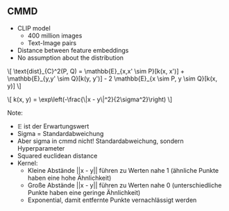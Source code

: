 ## CMMD

- CLIP model
  - 400 million images
  - Text-Image pairs
- Distance between feature embeddings
- No assumption about the distribution

<p class="equation">\[
\text{dist}_{C}^2(P, Q) = \mathbb{E}_{x,x' \sim P}[k(x, x')] + \mathbb{E}_{y,y' \sim Q}[k(y, y')] - 2 \mathbb{E}_{x \sim P, y \sim Q}[k(x, y)]
\]</p>
<p class="equation">\[
k(x, y) = \exp\left(-\frac{\|x - y\|^2}{2\sigma^2}\right)
\]</p>

Note:

- $\mathbb{E}$ ist der Erwartungswert
- Sigma = Standardabweichung
- Aber sigma in cmmd nicht! Standardabweichung, sondern Hyperparameter
- Squared euclidean distance
- Kernel:
  - Kleine Abstände ||x - y|| führen zu Werten nahe 1 (ähnliche Punkte haben eine hohe Ähnlichkeit)
  - Große Abstände ||x - y|| führen zu Werten nahe 0 (unterschiedliche Punkte haben eine geringe Ähnlichkeit)
  - Exponential, damit entfernte Punkte vernachlässigt werden
